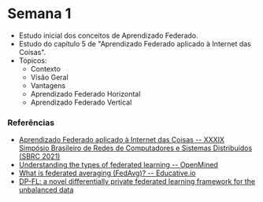 # Semana 1

- Estudo inicial dos conceitos de Aprendizado Federado.
- Estudo do capítulo 5 de "Aprendizado Federado aplicado à Internet das Coisas".
- Tópicos:
    - Contexto
    - Visão Geral
    - Vantagens
    - Aprendizado Federado Horizontal
    - Aprendizado Federado Vertical


### Referências
- [Aprendizado Federado aplicado à Internet das Coisas -- XXXIX Simpósio Brasileiro de Redes de Computadores e Sistemas Distribuídos (SBRC 2021)](<https://books-sol.sbc.org.br/index.php/sbc/catalog/download/81/355/611-1>)  
- [Understanding the types of federated learning -- OpenMined](<https://blog.openmined.org/federated-learning-types/>)        
- [What is federated averaging (FedAvg)? -- Educative.io](<https://www.educative.io/answers/what-is-federated-averaging-fedavg>)  
- [DP-FL: a novel differentially private federated learning framework for the unbalanced data](<https://www.researchgate.net/publication/341059324_DP-FL_a_novel_differentially_private_federated_learning_framework_for_the_unbalanced_data>)  

